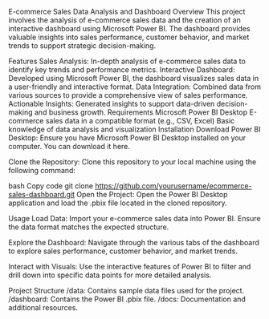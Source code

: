 E-commerce Sales Data Analysis and Dashboard
Overview
This project involves the analysis of e-commerce sales data and the creation of an interactive dashboard using Microsoft Power BI. The dashboard provides valuable insights into sales performance, customer behavior, and market trends to support strategic decision-making.

Features
Sales Analysis: In-depth analysis of e-commerce sales data to identify key trends and performance metrics.
Interactive Dashboard: Developed using Microsoft Power BI, the dashboard visualizes sales data in a user-friendly and interactive format.
Data Integration: Combined data from various sources to provide a comprehensive view of sales performance.
Actionable Insights: Generated insights to support data-driven decision-making and business growth.
Requirements
Microsoft Power BI Desktop
E-commerce sales data in a compatible format (e.g., CSV, Excel)
Basic knowledge of data analysis and visualization
Installation
Download Power BI Desktop: Ensure you have Microsoft Power BI Desktop installed on your computer. You can download it here.

Clone the Repository: Clone this repository to your local machine using the following command:

bash
Copy code
git clone https://github.com/yourusername/ecommerce-sales-dashboard.git
Open the Project: Open the Power BI Desktop application and load the .pbix file located in the cloned repository.

Usage
Load Data: Import your e-commerce sales data into Power BI. Ensure the data format matches the expected structure.

Explore the Dashboard: Navigate through the various tabs of the dashboard to explore sales performance, customer behavior, and market trends.

Interact with Visuals: Use the interactive features of Power BI to filter and drill down into specific data points for more detailed analysis.

Project Structure
/data: Contains sample data files used for the project.
/dashboard: Contains the Power BI .pbix file.
/docs: Documentation and additional resources.
